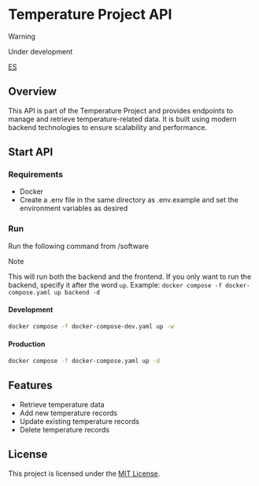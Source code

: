 # Temperature Project API

> [!WARNING]
> Under development

[ES](readme_es.md)

## Overview
This API is part of the Temperature Project and provides endpoints to manage and retrieve temperature-related data. It is built using modern backend technologies to ensure scalability and performance.

## Start API

### Requirements
- Docker
- Create a .env file in the same directory as .env.example and set the environment variables as desired

### Run
Run the following command from /software

> [!NOTE]
> This will run both the backend and the frontend. If you only want to run the backend, specify it after the word `up`.
> Example: `docker compose -f docker-compose.yaml up backend -d`

#### Development
```bash
docker compose -f docker-compose-dev.yaml up -w
```
#### Production
```bash
docker compose -f docker-compose.yaml up -d
```

## Features
- Retrieve temperature data
- Add new temperature records
- Update existing temperature records
- Delete temperature records

## License
This project is licensed under the [MIT License](/LICENSE).